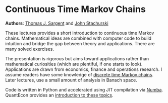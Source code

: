 Continuous Time Markov Chains
=============================

**Authors**: [Thomas J. Sargent](http://www.tomsargent.com/) and [John
Stachurski](https://johnstachurski.net/)

These lectures provides a short introduction to continuous time Markov chains.
Mathematical ideas are combined with computer code to build intuition and
bridge the gap between theory and applications.  There are many solved
exercises.

The presentation is rigorous but aims toward applications rather than
mathematical curiosities (which are plentiful, if one starts to look).
Applications are drawn from economics, finance and operations research.  I
assume readers have some knowledge of [discrete time Markov
chains](https://python.quantecon.org/finite_markov.html).  Later lectures, use
a small amount of analysis in Banach space.

Code is written in Python and accelerated using
JIT compilation via [Numba](http://numba.pydata.org/).  QuantEcon provides an
[introduction to these topics](https://python-programming.quantecon.org/).


```{tableofcontents}
```